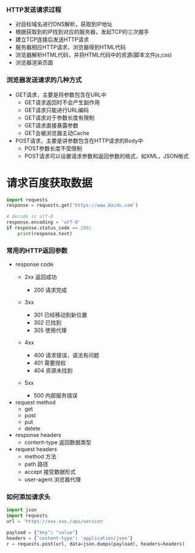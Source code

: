### HTTP发送请求过程
- 对目标域名进行DNS解析，获取到IP地址
- 根据获取到的IP找到对应的服务器，发起TCP的三次握手
- 建立TCP连接后发送HTTP请求
- 服务器相应HTTP请求，浏览器得到HTML代码
- 浏览器解析HTML代码，并将HTML代码中的资源(脚本文件js,css)
- 浏览器渲染页面

### 浏览器发送请求的几种方式
- GET请求，主要是将参数包含在URL中
    - GET请求返回时不会产生副作用
    - GET请求只能进行URL编码
    - GET请求对于参数长度有限制
    - GET请求直接暴露参数
    - GET会被浏览器主动Cache
- POST请求，主要是讲参数包含在HTTP请求的Body中
    - POST参数长度不受限制
    - POST请求可以设置请求参数和返回参数的格式，如XML，JSON格式

# 请求百度获取数据 
```python
import requests
response = requests.get('https://www.baidu.com')

# decode in utf-8
response.encoding = 'utf-8'
if response.status_code == 200:
    print(response.text)
```
    

### 常用的HTTP返回参数
- response code
    - 2xx 返回成功
        - 200 请求完成
    - 3xx
        - 301 已经移动到新位置
        - 302 已找到
        - 305 使用代理
        
    - 4xx
        - 400 请求错误，语法有问题
        - 401 需要授权
        - 404 资源未找到
        
    - 5xx
        - 500 内部服务错误
- request method
    - get
    - post
    - put
    - delete
- response headers
    - content-type 返回数据类型
- request headers
    - method 方法
    - path 路径
    - accept 接受数据形式
    - user-agent 浏览器代理
    
### 如何添加请求头
```python
import json
import requests
url = 'https://xxx.xxx./api/version'

payload = {"key": "value"}
headers = {'content-type': 'application/json'}
r = requests.post(url, data=json.dumps(payload), headers=headers)

```